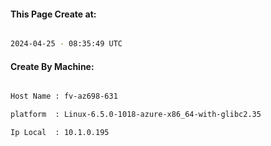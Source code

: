 
   
#### This Page Create at:

```bash

2024-04-25 - 08:35:49 UTC

```

#### Create By Machine:

```bash

Host Name : fv-az698-631

platform  : Linux-6.5.0-1018-azure-x86_64-with-glibc2.35

Ip Local  : 10.1.0.195

```

